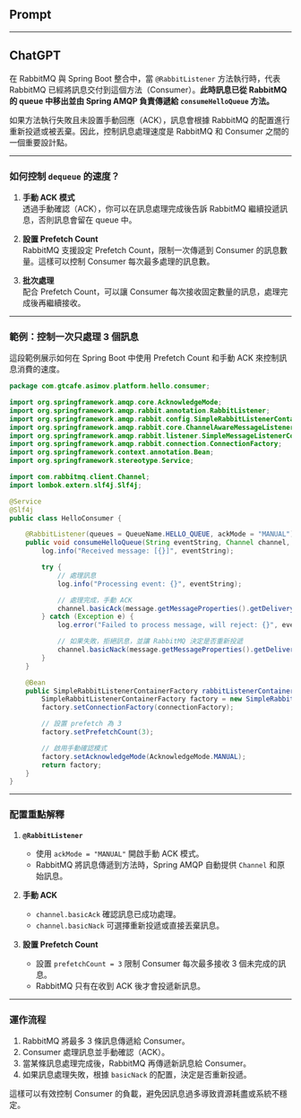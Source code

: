 
## Prompt



---
## ChatGPT

在 RabbitMQ 與 Spring Boot 整合中，當 `@RabbitListener` 方法執行時，代表 RabbitMQ 已經將訊息交付到這個方法（Consumer）。**此時訊息已從 RabbitMQ 的 queue 中移出並由 Spring AMQP 負責傳遞給 `consumeHelloQueue` 方法。**

如果方法執行失敗且未設置手動回應（ACK），訊息會根據 RabbitMQ 的配置進行重新投遞或被丟棄。因此，控制訊息處理速度是 RabbitMQ 和 Consumer 之間的一個重要設計點。

---

### 如何控制 `dequeue` 的速度？

1. **手動 ACK 模式**  
   透過手動確認（ACK），你可以在訊息處理完成後告訴 RabbitMQ 繼續投遞訊息，否則訊息會留在 queue 中。

2. **設置 Prefetch Count**  
   RabbitMQ 支援設定 Prefetch Count，限制一次傳遞到 Consumer 的訊息數量。這樣可以控制 Consumer 每次最多處理的訊息數。

3. **批次處理**  
   配合 Prefetch Count，可以讓 Consumer 每次接收固定數量的訊息，處理完成後再繼續接收。

---

### 範例：控制一次只處理 3 個訊息

這段範例展示如何在 Spring Boot 中使用 Prefetch Count 和手動 ACK 來控制訊息消費的速度。

```java
package com.gtcafe.asimov.platform.hello.consumer;

import org.springframework.amqp.core.AcknowledgeMode;
import org.springframework.amqp.rabbit.annotation.RabbitListener;
import org.springframework.amqp.rabbit.config.SimpleRabbitListenerContainerFactory;
import org.springframework.amqp.rabbit.core.ChannelAwareMessageListener;
import org.springframework.amqp.rabbit.listener.SimpleMessageListenerContainer;
import org.springframework.amqp.rabbit.connection.ConnectionFactory;
import org.springframework.context.annotation.Bean;
import org.springframework.stereotype.Service;

import com.rabbitmq.client.Channel;
import lombok.extern.slf4j.Slf4j;

@Service
@Slf4j
public class HelloConsumer {

    @RabbitListener(queues = QueueName.HELLO_QUEUE, ackMode = "MANUAL")
    public void consumeHelloQueue(String eventString, Channel channel, org.springframework.amqp.core.Message message) throws Exception {
        log.info("Received message: [{}]", eventString);

        try {
            // 處理訊息
            log.info("Processing event: {}", eventString);

            // 處理完成，手動 ACK
            channel.basicAck(message.getMessageProperties().getDeliveryTag(), false);
        } catch (Exception e) {
            log.error("Failed to process message, will reject: {}", eventString, e);

            // 如果失敗，拒絕訊息，並讓 RabbitMQ 決定是否重新投遞
            channel.basicNack(message.getMessageProperties().getDeliveryTag(), false, true);
        }
    }

    @Bean
    public SimpleRabbitListenerContainerFactory rabbitListenerContainerFactory(ConnectionFactory connectionFactory) {
        SimpleRabbitListenerContainerFactory factory = new SimpleRabbitListenerContainerFactory();
        factory.setConnectionFactory(connectionFactory);

        // 設置 prefetch 為 3
        factory.setPrefetchCount(3);

        // 啟用手動確認模式
        factory.setAcknowledgeMode(AcknowledgeMode.MANUAL);
        return factory;
    }
}
```

---

### 配置重點解釋

1. **`@RabbitListener`**  
   - 使用 `ackMode = "MANUAL"` 開啟手動 ACK 模式。
   - RabbitMQ 將訊息傳遞到方法時，Spring AMQP 自動提供 `Channel` 和原始訊息。

2. **手動 ACK**  
   - `channel.basicAck` 確認訊息已成功處理。
   - `channel.basicNack` 可選擇重新投遞或直接丟棄訊息。

3. **設置 Prefetch Count**  
   - 設置 `prefetchCount = 3` 限制 Consumer 每次最多接收 3 個未完成的訊息。
   - RabbitMQ 只有在收到 ACK 後才會投遞新訊息。

---

### 運作流程
1. RabbitMQ 將最多 3 條訊息傳遞給 Consumer。
2. Consumer 處理訊息並手動確認（ACK）。
3. 當某條訊息處理完成後，RabbitMQ 再傳遞新訊息給 Consumer。
4. 如果訊息處理失敗，根據 `basicNack` 的配置，決定是否重新投遞。

這樣可以有效控制 Consumer 的負載，避免因訊息過多導致資源耗盡或系統不穩定。